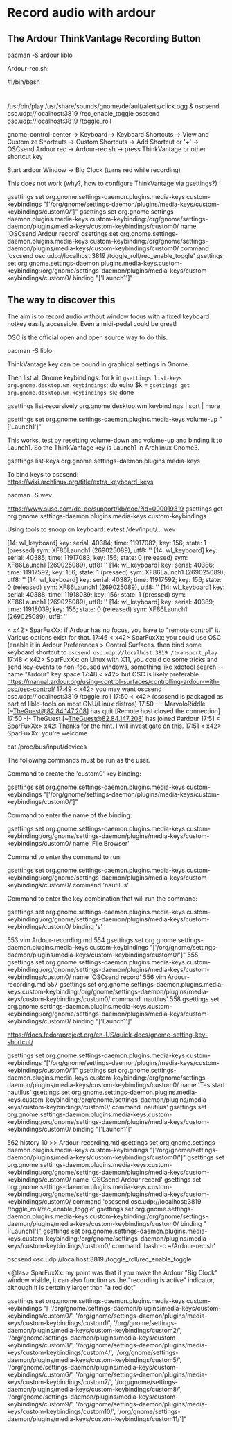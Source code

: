 Record audio with ardour
========================

The Ardour ThinkVantage Recording Button
----------------------------------------

pacman -S ardour liblo

Ardour-rec.sh:

#!/bin/bash
#
/usr/bin/play /usr/share/sounds/gnome/default/alerts/click.ogg &
oscsend osc.udp://localhost:3819 /rec_enable_toggle
oscsend osc.udp://localhost:3819 /toggle_roll

gnome-control-center -> Keyboard -> Keyboard Shortcuts -> View and Customize Shortcuts -> Custom Shortcuts -> Add Shortcut or '+' -> OSCsend Ardour rec -> Ardour-rec.sh -> press ThinkVantage or other shortcut key

Start ardour
Window -> Big Clock (turns red while recording)

This does not work (why?, how to configure ThinkVantage via gsettings?) :

gsettings set  org.gnome.settings-daemon.plugins.media-keys custom-keybindings "['/org/gnome/settings-daemon/plugins/media-keys/custom-keybindings/custom0/']"
gsettings set  org.gnome.settings-daemon.plugins.media-keys.custom-keybinding:/org/gnome/settings-daemon/plugins/media-keys/custom-keybindings/custom0/ name 'OSCsend Ardour record'
gsettings set  org.gnome.settings-daemon.plugins.media-keys.custom-keybinding:/org/gnome/settings-daemon/plugins/media-keys/custom-keybindings/custom0/ command 'oscsend osc.udp://localhost:3819 /toggle_roll/rec_enable_toggle' 
gsettings set  org.gnome.settings-daemon.plugins.media-keys.custom-keybinding:/org/gnome/settings-daemon/plugins/media-keys/custom-keybindings/custom0/ binding "['Launch1']"


The way to discover this
------------------------

The aim is to record audio without window focus with a fixed keyboard hotkey easily accessible. Even a midi-pedal could be great!

OSC is the official open and open source way to do this.

pacman -S liblo

ThinkVantage key can be bound in graphical settings in Gnome.

Then list all Gnome keybindings:
for k in `gsettings list-keys org.gnome.desktop.wm.keybindings`; do echo $k = `gsettings get org.gnome.desktop.wm.keybindings $k`; done

gsettings list-recursively  org.gnome.desktop.wm.keybindings | sort | more


gsettings set org.gnome.settings-daemon.plugins.media-keys volume-up "['Launch1']"

This works, test by resetting volume-down and volume-up and binding it to Launch1. So the ThinkVantage key is Launch1 in Archlinux Gnome3.

gsettings list-keys org.gnome.settings-daemon.plugins.media-keys

To bind keys to oscsend:
https://wiki.archlinux.org/title/extra_keyboard_keys

pacman -S wev


https://www.suse.com/de-de/support/kb/doc/?id=000019319
gsettings get org.gnome.settings-daemon.plugins.media-keys custom-keybindings


Using tools to snoop on keyboard:
evtest /dev/input/...
wev

[14:     wl_keyboard] key: serial: 40384; time: 11917082; key: 156; state: 1 (pressed)
                      sym: XF86Launch1  (269025089), utf8: ''
[14:     wl_keyboard] key: serial: 40385; time: 11917083; key: 156; state: 0 (released)
                      sym: XF86Launch1  (269025089), utf8: ''
[14:     wl_keyboard] key: serial: 40386; time: 11917592; key: 156; state: 1 (pressed)
                      sym: XF86Launch1  (269025089), utf8: ''
[14:     wl_keyboard] key: serial: 40387; time: 11917592; key: 156; state: 0 (released)
                      sym: XF86Launch1  (269025089), utf8: ''
[14:     wl_keyboard] key: serial: 40388; time: 11918039; key: 156; state: 1 (pressed)
                      sym: XF86Launch1  (269025089), utf8: ''
[14:     wl_keyboard] key: serial: 40389; time: 11918039; key: 156; state: 0 (released)
                      sym: XF86Launch1  (269025089), utf8: ''



< x42> SparFuxXx: if Ardour has no focus, you have to "remote control" it. Various options exist for that.
17:46 < x42> SparFuxXx: you could use OSC (enable it in Ardour Preferences > Control Surfaces.  then bind some 
             keyboard shortcut to  `oscsend osc.udp://localhost:3819 /transport_play`
17:48 < x42> SparFuxXx: on Linux with X11, you could do some tricks and send key-events to non-focused windows, 
             something like     xdotool search --name "Ardour" key space
17:48 < x42> but OSC is likely preferable. 
             https://manual.ardour.org/using-control-surfaces/controlling-ardour-with-osc/osc-control/
17:49 < x42> you may want     oscsend osc.udp://localhost:3819 /toggle_roll
17:50 < x42> (oscsend is packaged as part of liblo-tools on most GNU/Linux distros)
17:50 -!- MarvoloRiddle [~TheGuest@82.84.147.208] has quit [Remote host closed the connection]
17:50 -!- TheGuest [~TheGuest@82.84.147.208] has joined #ardour
17:51 < SparFuxXx> x42: Thanks for the hint. I will investigate on this.
17:51 < x42> SparFuxXx: you're welcome

cat /proc/bus/input/devices


The following commands must be run as the user.

Command to create the 'custom0' key binding:

gsettings set  org.gnome.settings-daemon.plugins.media-keys custom-keybindings "['/org/gnome/settings-daemon/plugins/media-keys/custom-keybindings/custom0/']"

Command to enter the name of the binding:

gsettings set  org.gnome.settings-daemon.plugins.media-keys.custom-keybinding:/org/gnome/settings-daemon/plugins/media-keys/custom-keybindings/custom0/ name 'File Browser'

Command to enter the command to run:

gsettings set  org.gnome.settings-daemon.plugins.media-keys.custom-keybinding:/org/gnome/settings-daemon/plugins/media-keys/custom-keybindings/custom0/ command 'nautilus'

Command to enter the key combination that will run the command:

gsettings set  org.gnome.settings-daemon.plugins.media-keys.custom-keybinding:/org/gnome/settings-daemon/plugins/media-keys/custom-keybindings/custom0/ binding '<Super>s'

  553  vim Ardour-recording.md 
  554  gsettings set  org.gnome.settings-daemon.plugins.media-keys custom-keybindings "['/org/gnome/settings-daemon/plugins/media-keys/custom-keybindings/custom0/']"
  555  gsettings set  org.gnome.settings-daemon.plugins.media-keys.custom-keybinding:/org/gnome/settings-daemon/plugins/media-keys/custom-keybindings/custom0/ name 'OSCsend record'
  556  vim Ardour-recording.md 
  557  gsettings set  org.gnome.settings-daemon.plugins.media-keys.custom-keybinding:/org/gnome/settings-daemon/plugins/media-keys/custom-keybindings/custom0/ command 'nautilus'
  558  gsettings set  org.gnome.settings-daemon.plugins.media-keys.custom-keybinding:/org/gnome/settings-daemon/plugins/media-keys/custom-keybindings/custom0/ binding "['Launch1']"


https://docs.fedoraproject.org/en-US/quick-docs/gnome-setting-key-shortcut/


gsettings set org.gnome.settings-daemon.plugins.media-keys custom-keybindings "['/org/gnome/settings-daemon/plugins/media-keys/custom-keybindings/custom0/']"
gsettings set org.gnome.settings-daemon.plugins.media-keys.custom-keybinding:/org/gnome/settings-daemon/plugins/media-keys/custom-keybindings/custom0/ name 'Teststart nautilus'
gsettings set org.gnome.settings-daemon.plugins.media-keys.custom-keybinding:/org/gnome/settings-daemon/plugins/media-keys/custom-keybindings/custom0/ command 'nautilus'
gsettings set org.gnome.settings-daemon.plugins.media-keys.custom-keybinding:/org/gnome/settings-daemon/plugins/media-keys/custom-keybindings/custom0/ binding "['Launch1']"

  562  history 10 >> Ardour-recording.md 
gsettings set  org.gnome.settings-daemon.plugins.media-keys custom-keybindings "['/org/gnome/settings-daemon/plugins/media-keys/custom-keybindings/custom0/']"
gsettings set  org.gnome.settings-daemon.plugins.media-keys.custom-keybinding:/org/gnome/settings-daemon/plugins/media-keys/custom-keybindings/custom0/ name 'OSCsend Ardour record'
gsettings set  org.gnome.settings-daemon.plugins.media-keys.custom-keybinding:/org/gnome/settings-daemon/plugins/media-keys/custom-keybindings/custom0/ command 'oscsend osc.udp://localhost:3819 /toggle_roll/rec_enable_toggle' 
gsettings set  org.gnome.settings-daemon.plugins.media-keys.custom-keybinding:/org/gnome/settings-daemon/plugins/media-keys/custom-keybindings/custom0/ binding "['Launch1']"
gsettings set  org.gnome.settings-daemon.plugins.media-keys.custom-keybinding:/org/gnome/settings-daemon/plugins/media-keys/custom-keybindings/custom0/ command 'bash -c ~/Ardour-rec.sh' 


oscsend osc.udp://localhost:3819 /toggle_roll/rec_enable_toggle


<@las> SparFuxXx: my point was that if you make the Ardour "Big Clock" window visible, it can also function 
             as the "recording is active" indicator, although it is certainly larger than "a red dot"


gsettings set org.gnome.settings-daemon.plugins.media-keys custom-keybindings "[
'/org/gnome/settings-daemon/plugins/media-keys/custom-keybindings/custom0/',
'/org/gnome/settings-daemon/plugins/media-keys/custom-keybindings/custom1/',
'/org/gnome/settings-daemon/plugins/media-keys/custom-keybindings/custom2/',
'/org/gnome/settings-daemon/plugins/media-keys/custom-keybindings/custom3/',
'/org/gnome/settings-daemon/plugins/media-keys/custom-keybindings/custom4/',
'/org/gnome/settings-daemon/plugins/media-keys/custom-keybindings/custom5/',
'/org/gnome/settings-daemon/plugins/media-keys/custom-keybindings/custom6/',
'/org/gnome/settings-daemon/plugins/media-keys/custom-keybindings/custom7/',
'/org/gnome/settings-daemon/plugins/media-keys/custom-keybindings/custom8/',
'/org/gnome/settings-daemon/plugins/media-keys/custom-keybindings/custom9/',
'/org/gnome/settings-daemon/plugins/media-keys/custom-keybindings/custom10/',
'/org/gnome/settings-daemon/plugins/media-keys/custom-keybindings/custom11/']"
